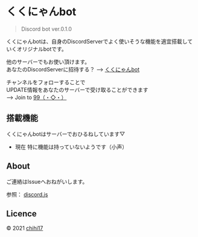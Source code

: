 # くくにゃんbot
> Discord bot ver.0.1.0

くくにゃんbotは、自身のDiscordServerでよく使いそうな機能を適宜搭載していくオリジナルbotです。

他のサーバーでもお使い頂けます。  
あなたのDiscordServerに招待する？ --> [くくにゃんbot](https://discord.com/api/oauth2/authorize?client_id=560153050514194462&permissions=67584&scope=bot)

チャンネルをフォローすることで  
UPDATE情報をあなたのサーバーで受け取ることができます  
--> Join to [99（・◇・）](http://discord.gg/3mURbxd)

## 搭載機能

くくにゃんbotはサーバーでおひるねしています▽  

- 現在 特に機能は持っていないようです（小声）

## About
ご連絡はIssueへおねがいします。

参照： [discord.js](https://discord.js.org/#/docs/main/11.6.4/general/welcome)

## Licence
&copy; 2021 [chihi17](http://github.com/chihi17/)
